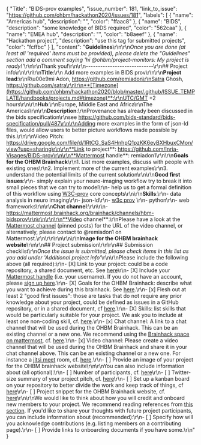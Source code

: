 {
  "Title": "BIDS-prov examples",
  "issue_number": 181,
  "link_to_issue": "https://github.com/ohbm/hackathon2020/issues/181",
  "labels": [
    {
      "name": "Americas hub",
      "description": "",
      "color": "ffaac8"
    },
    {
      "name": "BIDS",
      "description": "some knowledge of BIDS required",
      "color": "562caa"
    },
    {
      "name": "EMEA hub",
      "description": "",
      "color": "b8aeef"
    },
    {
      "name": "Hackathon project",
      "description": "use this tag for submitted projects",
      "color": "fcffbc"
    }
  ],
  "content": "**Guidelines**\r\n\r\n*Once you are done (at least all 'required' items must be provided), please delete the \"Guidelines\" section add a comment saying 'hi @ohbm/project-monitors: My project is ready!'*\r\n\r\nThank you!\r\n\r\n----------------------------\r\n## Project info\r\n<!-- *Please fill this in first and then submit the issue* -->\r\n\r\n**Title**:\r\n Add more examples in BIDS prov\r\n\r\n**Project lead**:\r\nR\u00e9mi Adon, https://github.com/remiadon\r\nSatra Ghosh, https://github.com/satra\r\n\r\n**[Timezone](https://github.com/ohbm/hackathon2020/blob/master/.github/ISSUE_TEMPLATE/handbooks/projects.md#timezone)**:\r\nUTC/GMT +2 hours\r\n\r\n**Hub**:\r\nEurope, Middle East and Africa\r\nThe Americas\r\n\r\n**Description**:\r\nProvenance has already been discussed in the bids specification\r\nsee https://github.com/bids-standard/bids-specification/pull/487\r\n\r\nAdding more examples in the form of json-ld files, would allow users to better picture workflows made possible by this.\r\n\r\nVideo Pitch: https://drive.google.com/file/d/1RtCG_SaS4HnhpQ1pzKK6eyBXHbuxCMon/view?usp=sharing\r\n\r\n**Link to project**: https://github.com/Inria-Visages/BIDS-prov\r\n\r\n**Mattermost handle**: remiadon1\r\n\r\n**Goals for the OHBM Brainhack**\r\n1. List more examples, discuss with people with existing ones\r\n2. Implement more of the current examples\r\n3. understand the potential limits of the current solution\r\n\r\n**Good first issues**:\r\n- simply explain your neuro-imaging workflow try to break it into small pieces that we can try to model\r\n- help us to get a formal definition of this workflow using [W3C-prov](https://www.w3.org/TR/prov-overview/) core concepts\r\n\r\n**Skills**:\r\n- data analysis in neuro imaging\r\n- json-ld\r\n- [w3c prov](https://www.w3.org/TR/prov-overview/) \r\n- python\r\n- web frameworks\r\n\r\n**Chat channel**:\r\n\r\n- https://mattermost.brainhack.org/brainhack/channels/hbm-bidsprov\r\n\r\n\r\n\r\n**Video channel**:\r\nPlease have a look at the [Mattermost channel](https://mattermost.brainhack.org/brainhack/channels/hbm-bidsprov) (pinned posts) for the URL of the video channel, or alternatively, please contact to @remiadon1 on Mattermost.\r\n\r\n\r\n\r\n\r\n**Image for the OHBM brainhack website**\r\n\r\n## Project submission\r\n\r\n## Submission checklist\r\n*Once the issue is submitted, please check items in this list as you add under 'Additional project info'*\r\n\r\nPlease include the following above (all required):\r\n-   [X] Link to your project: could be a code repository, a shared document, etc. See [here](https://github.com/ohbm/hackathon2020/blob/master/.github/ISSUE_TEMPLATE/handbooks/projects.md#link-to-project)\r\n-   [X] Include your [Mattermost handle](https://mattermost.brainhack.org/) (i.e. your username). If you do not have an account, please [sign up here](https://mattermost.brainhack.org/signup_email).\r\n-   [X] Goals for the OHBM Brainhack: describe what you want to achieve during this brainhack. See [here](https://github.com/ohbm/hackathon2020/blob/master/.github/ISSUE_TEMPLATE/handbooks/projects.md#goals).\r\n-   [x] Flesh out at least 2 \"good first issues\": those are tasks that do not require any prior knowledge about your project, could be defined as issues in a GitHub repository, or in a shared document, cf [here](https://github.com/ohbm/hackathon2020/blob/master/.github/ISSUE_TEMPLATE/handbooks/projects.md#onboarding-2-good-first-issues).\r\n-   [X] Skills: list skills that would be particularly suitable for your project. We ask you to include at least one non-coding skill, cf. [here](https://github.com/ohbm/hackathon2020/blob/master/.github/ISSUE_TEMPLATE/handbooks/projects.md#onboarding-skills).\r\n-   [x] Chat channel: A link to a chat channel that will be used during the OHBM Brainhack. This can be an existing channel or a new one. We recommend using the [Brainhack space on mattermost](https://mattermost.brainhack.org/), cf. [here](https://github.com/ohbm/hackathon2020/blob/master/.github/ISSUE_TEMPLATE/handbooks/projects.md#chat).\r\n-   [x] Video channel: Please create a video channel that will be used during the OHBM Brainhack and share it in your chat channel above. This can be an existing channel or a new one. For instance a [jitsi meet](https://meet.jit.si/) room, cf. [here](https://github.com/ohbm/hackathon2020/blob/master/.github/ISSUE_TEMPLATE/handbooks/projects.md#video-calls).\r\n-   [ ] Provide an image of your project for the OHBM brainhack website\r\n\r\nYou can also include information about (all optional):\r\n-   [ ] Number of participants, cf. [here](https://github.com/ohbm/hackathon2020/blob/master/.github/ISSUE_TEMPLATE/handbooks/projects.md#participant-capacity)\r\n-   [ ] Twitter-size summary of your project pitch, cf. [here](https://github.com/ohbm/hackathon2020/blob/master/.github/ISSUE_TEMPLATE/handbooks/projects.md#twitter-size-summary-of-your-project-pitch)\r\n-   [ ] Set up a kanban board on your repository to better divide the work and keep track of things, cf [here](https://github.com/ohbm/hackathon2020/blob/master/.github/ISSUE_TEMPLATE/handbooks/projects.md#set-up-a-kanban-board)\r\n-   [ ] Project snippet for the OHBM Brainhack website, cf. [here](https://github.com/ohbm/hackathon2020/blob/master/.github/ISSUE_TEMPLATE/handbooks/projects.md#project-snippet-for-the-ohbm-brainhack-website)\r\n\r\nWe would like to think about how you will credit and onboard new members to your project. We recommend reading references from [this section](https://github.com/ohbm/hackathon2020/blob/master/.github/ISSUE_TEMPLATE/handbooks/projects.md#credit-and-onboarding). If you'd like to share your thoughts with future project participants, you can include information about (recommended):\r\n-   [ ] Specify how will you acknowledge contributions (e.g. listing members on a contributing page).\r\n-   [ ] Provide links to onboarding documents if you have some.\r\n"
}